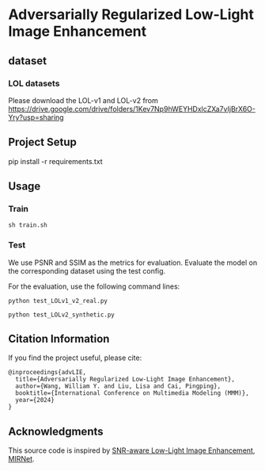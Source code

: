 # Adversarially Regularized Low-Light Image Enhancement

## dataset

### LOL datasets
Please download the LOL-v1 and LOL-v2 from
https://drive.google.com/drive/folders/1Kev7Np9hWEYHDxlcZXa7vIjBrX6O-Yry?usp=sharing

## Project Setup

pip install -r requirements.txt

## Usage

### Train

```
sh train.sh
```

### Test

We use PSNR and SSIM as the metrics for evaluation. Evaluate the model on the corresponding dataset using the test config.

For the evaluation, 
use the following command lines:
```
python test_LOLv1_v2_real.py
```
```
python test_LOLv2_synthetic.py 
```

## Citation Information

If you find the project useful, please cite:

```
@inproceedings{advLIE,
  title={Adversarially Regularized Low-Light Image Enhancement},
  author={Wang, William Y. and Liu, Lisa and Cai, Pingping},
  booktitle={International Conference on Multimedia Modeling (MMM)},
  year={2024}
}
```


## Acknowledgments
This source code is inspired by [SNR-aware Low-Light Image Enhancement](https://github.com/dvlab-research/SNR-Aware-Low-Light-Enhance), [MIRNet](https://github.com/swz30/MIRNet).

